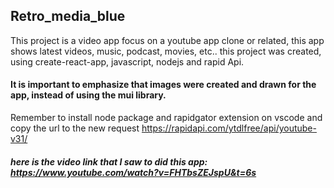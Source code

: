 ## Retro_media_blue
This project is a video app focus on a youtube app clone or related, this app shows latest videos, music, podcast, movies, etc.. this project was created, using create-react-app, javascript, nodejs and rapid Api.
#### It is important to emphasize that images were created and drawn for the app, instead of using the mui library.
Remember to install node package and rapidgator extension on vscode and copy the url to the new request https://rapidapi.com/ytdlfree/api/youtube-v31/
##### here is the video link that I saw to did this app: https://www.youtube.com/watch?v=FHTbsZEJspU&t=6s
